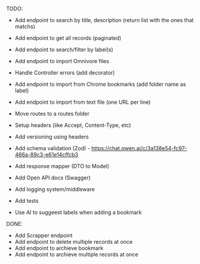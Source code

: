 TODO:

- Add endpoint to search by title, description (return list with the ones that matchs)
- Add endpoint to get all records (paginated)
- Add endpoint to search/filter by label(s)

- Add endpoint to import Omnivore files
- Handle Controller errors (add decorator)
- Add endpoint to import from Chrome bookmarks (add folder name as label)
- Add endpoint to import from text file (one URL per line)
- Move routes to a routes folder
- Setup headers (like Accept, Content-Type, etc)
- Add versioning using headers
- Add schema validation (Zod) - <https://chat.qwen.ai/c/3a138e54-fc97-466a-89c3-e61e14cffcb3>
- Add response mapper (DTO to Model)
- Add Open API docs (Swagger)
- Add logging system/middleware
- Add tests
- Use AI to suggeest labels when adding a bookmark

DONE:

- Add Scrapper endpoint
- Add endpoint to delete multiple records at once
- Add endpoint to archieve bookmark
- Add endpoint to archieve multiple records at once
